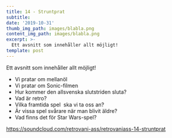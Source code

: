 ```yaml
---
title: 14 - Struntprat
subtitle:
date: '2019-10-31'
thumb_img_path: images/blabla.png
content_img_path: images/blabla.png
excerpt: >-
  Ett avsnitt som innehåller allt möjligt!
template: post
---
```


Ett avsnitt som innehåller allt möjligt!

- Vi pratar om mellanöl
- Vi pratar om Sonic-filmen
- Hur kommer den allsvenska slutstriden sluta?
- Vad är retro?
- Vilka framtida spel  ska vi ta oss an?
- Är vissa spel svårare när man blivit äldre?
- Vad finns det för Star Wars-spel?

https://soundcloud.com/retrovani-ass/retrovaniass-14-struntprat
